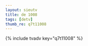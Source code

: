 ```yaml
--- 
layout: sieutv
title: de 1008
tags: [detv]
thumb_re: q7t11008
---
```

{% include tvadv key="q7t11008" %} 
